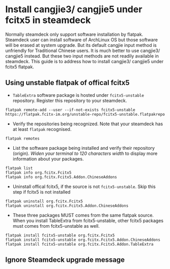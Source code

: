 # Install cangjie3/ cangjie5 under fcitx5 in steamdeck

Normally steamdeck only support software installation by flatpak. Steamdeck user can install software of ArchLinux OS but those software will be erased at system upgrade. But its default cangjie input method is unfriendly for Traditional Chinese users. It is much better to use cangjie3/ cangjie5 instead. But these two input methods are not readily available in steamdeck. This guide is to address how to install cangjie3/ cangjie5 under fcitx5 flatpak.

## Using unstable flatpak of offical fcitx5
- ```TableExtra``` software package is hosted under ```fcitx5-unstable``` repository. Register this repository to your steamdeck.
```
flatpak remote-add --user --if-not-exists fcitx5-unstable https://flatpak.fcitx-im.org/unstable-repo/fcitx5-unstable.flatpakrepo
```

- Verify the repositories being recognized. Note that your steamdeck has at least ```flatpak``` recognised.
```
flatpak remotes
```

- List the software package being installed and verify their repository (origin). *Widen your terminal to 120 characters width* to display more information about your packages.
```
flatpak list
flatpak info org.fcitx.Fcitx5
flatpak info org.fcitx.Fcitx5.Addon.ChineseAddons
```

- Uninstall offical fcitx5, if the source is not ```fcitx5-unstable```. Skip this step if fcitx5 is not installed
```
flatpak uninstall org.fcitx.Fcitx5
flatpak uninstall org.fcitx.Fcitx5.Addon.ChineseAddons
```

- These three packages MUST comes from the same flatpak source. When you install TableExtra from fcitx5-unstable, other fcitx5 packages must comes from fcitx5-unstable as well.
```
flatpak install fcitx5-unstable org.fcitx.Fcitx5
flatpak install fcitx5-unstable org.fcitx.Fcitx5.Addon.ChineseAddons
flatpak install fcitx5-unstable org.fcitx.Fcitx5.Addon.TableExtra
```

## Ignore Steamdeck upgrade message



